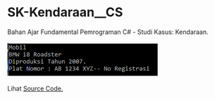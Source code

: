 # SK-Kendaraan__CS
Bahan Ajar Fundamental Pemrograman C# - Studi Kasus: Kendaraan.<br><br>
<img src="https://github.com/RizkyKhapidsyah/SK-Kendaraan__CS/blob/master/Result/001.PNG"><br><br>
Lihat <a href="https://github.com/RizkyKhapidsyah/SK-Kendaraan__CS/blob/master/Program.cs">Source Code.</a></br>
